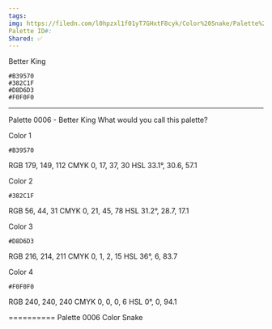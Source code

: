 ```yaml
---
tags: 
img: https://filedn.com/l0hpzxl1f01yT7GHxtF8cyk/Color%20Snake/Palette%20Thumbnails/Color%20Snake%20Palette%200006%20(1920).png
Palette ID#: 
Shared: ✅
---
```

Better King
```palette
#B39570
#382C1F
#D8D6D3
#F0F0F0
```


---


Palette 0006 - Better King
What would you call this palette?

Color 1
```palette
#B39570
```
RGB 179, 149, 112
CMYK	0, 17, 37, 30
HSL	33.1°, 30.6, 57.1

Color 2
```palette
#382C1F
```
RGB 56, 44, 31
CMYK	0, 21, 45, 78
HSL	31.2°, 28.7, 17.1

Color 3
```palette
#D8D6D3
```
RGB 216, 214, 211
CMYK	0, 1, 2, 15
HSL	36°, 6, 83.7

Color 4
```palette
#F0F0F0
```
RGB 240, 240, 240
CMYK	0, 0, 0, 6
HSL	0°, 0, 94.1

==========
Palette 0006
Color Snake